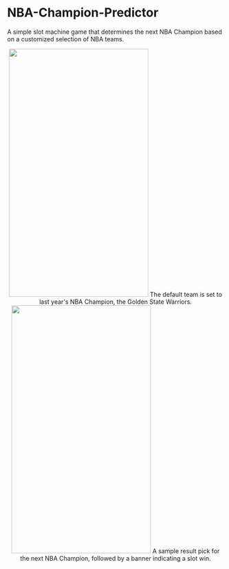 # NBA-Champion-Predictor
A simple slot machine game that determines the next NBA Champion based on a customized selection of NBA teams.

<p align="center">
    <img src="https://people.rit.edu/~dl2224/252/initial.png" width="324" height="576"/>
    The default team is set to last year's NBA Champion, the Golden State Warriors.
    <img src="https://people.rit.edu/~dl2224/252/result.png" width="324" height="576"/>
    A sample result pick for the next NBA Champion, followed by a banner indicating a slot win.
</p>
